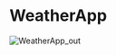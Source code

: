 # WeatherApp

![WeatherApp_out](https://github.com/kenv0317/WeatherApp/assets/71165696/38dc5c74-92ce-4e97-804a-27d48741b4fb)
